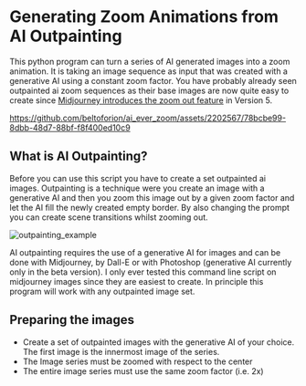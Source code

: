 # Generating Zoom Animations from AI Outpainting
This python program can turn a series of AI generated images into a zoom animation. It is taking an image sequence as input that was created
with a generative AI using a constant zoom factor. You have probably already seen outpainted ai zoom sequences as their base images are now 
quite easy to create since [Midjourney introduces the zoom out feature](https://docs.midjourney.com/docs/zoom-out) in Version 5.

https://github.com/beltoforion/ai_ever_zoom/assets/2202567/78bcbe99-8dbb-48d7-88bf-f8f400ed10c9

## What is AI Outpainting?
Before you can use this script you have to create a set outpainted ai images. Outpainting is a technique were you
create an image with a generative AI and then you zoom this image out by a given zoom factor and let the AI fill
the newly created empty border. By also changing the prompt you can create scene transitions whilst zooming out.

![outpainting_example](https://github.com/beltoforion/ai_ever_zoom/assets/2202567/206d4f06-6a9b-4b9b-8377-131a319d2457)

AI outpainting requires the use of a generative AI for images and can be done with Midjourney, by Dall-E or with 
Photoshop (generative AI currently only in the beta version). I only ever tested this command line script on midjourney 
images since they are easiest to create. In principle this program will work with any outpainted image set.

## Preparing the images
* Create a set of outpainted images with the generative AI of your choice. The first image is the innermost image of the series.
* The Image series must be zoomed with respect to the center
* The entire image series must use the same zoom factor (i.e. 2x)


